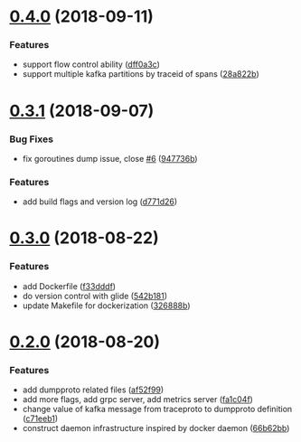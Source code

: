 <a name="0.4.0"></a>
# [0.4.0](https://github.com/moooofly/hunter-agent/compare/v0.3.1...v0.4.0) (2018-09-11)


### Features

* support flow control ability ([dff0a3c](https://github.com/moooofly/hunter-agent/commit/dff0a3c))
* support multiple kafka partitions by traceid of spans ([28a822b](https://github.com/moooofly/hunter-agent/commit/28a822b))



<a name="0.3.1"></a>
# [0.3.1](https://github.com/moooofly/hunter-agent/compare/v0.3.0...v0.3.1) (2018-09-07)


### Bug Fixes

* fix goroutines dump issue, close [#6](https://github.com/moooofly/hunter-agent/issues/6) ([947736b](https://github.com/moooofly/hunter-agent/commit/947736b))


### Features

* add build flags and version log ([d771d26](https://github.com/moooofly/hunter-agent/commit/d771d26))



<a name="0.3.0"></a>
# [0.3.0](https://github.com/moooofly/hunter-agent/compare/v0.2.0...v0.3.0) (2018-08-22)


### Features

* add Dockerfile ([f33dddf](https://github.com/moooofly/hunter-agent/commit/f33dddf))
* do version control with glide ([542b181](https://github.com/moooofly/hunter-agent/commit/542b181))
* update Makefile for dockerization ([326888b](https://github.com/moooofly/hunter-agent/commit/326888b))



<a name="0.2.0"></a>
# [0.2.0](https://github.com/moooofly/hunter-agent/compare/v0.1.0...v0.2.0) (2018-08-20)


### Features

* add dumpproto related files ([af52f99](https://github.com/moooofly/hunter-agent/commit/af52f99))
* add more flags, add grpc server, add metrics server ([fa1c04f](https://github.com/moooofly/hunter-agent/commit/fa1c04f))
* change value of kafka message from traceproto to dumpproto definition ([c71eeb1](https://github.com/moooofly/hunter-agent/commit/c71eeb1))
* construct daemon infrastructure inspired by docker daemon ([66b62bb](https://github.com/moooofly/hunter-agent/commit/66b62bb))



